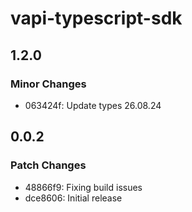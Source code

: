# vapi-typescript-sdk

## 1.2.0

### Minor Changes

- 063424f: Update types 26.08.24

## 0.0.2

### Patch Changes

- 48866f9: Fixing build issues
- dce8606: Initial release
